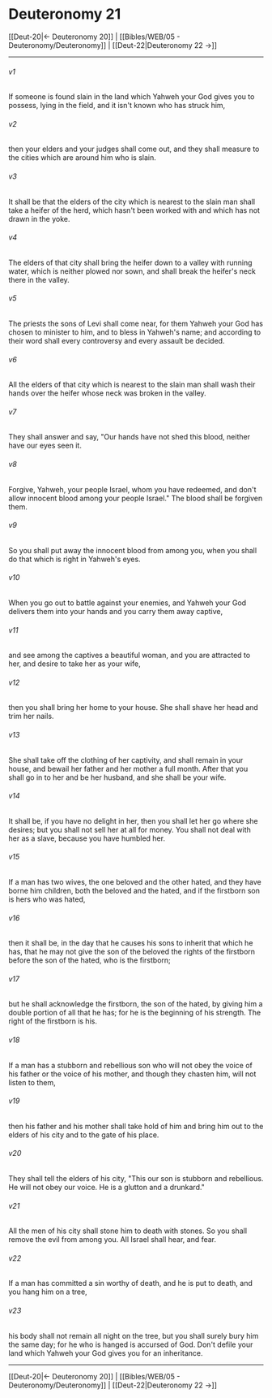 # Deuteronomy 21

[[Deut-20|← Deuteronomy 20]] | [[Bibles/WEB/05 - Deuteronomy/Deuteronomy]] | [[Deut-22|Deuteronomy 22 →]]
***



###### v1 
If someone is found slain in the land which Yahweh your God gives you to possess, lying in the field, and it isn't known who has struck him, 

###### v2 
then your elders and your judges shall come out, and they shall measure to the cities which are around him who is slain. 

###### v3 
It shall be that the elders of the city which is nearest to the slain man shall take a heifer of the herd, which hasn't been worked with and which has not drawn in the yoke. 

###### v4 
The elders of that city shall bring the heifer down to a valley with running water, which is neither plowed nor sown, and shall break the heifer's neck there in the valley. 

###### v5 
The priests the sons of Levi shall come near, for them Yahweh your God has chosen to minister to him, and to bless in Yahweh's name; and according to their word shall every controversy and every assault be decided. 

###### v6 
All the elders of that city which is nearest to the slain man shall wash their hands over the heifer whose neck was broken in the valley. 

###### v7 
They shall answer and say, "Our hands have not shed this blood, neither have our eyes seen it. 

###### v8 
Forgive, Yahweh, your people Israel, whom you have redeemed, and don't allow innocent blood among your people Israel." The blood shall be forgiven them. 

###### v9 
So you shall put away the innocent blood from among you, when you shall do that which is right in Yahweh's eyes. 

###### v10 
When you go out to battle against your enemies, and Yahweh your God delivers them into your hands and you carry them away captive, 

###### v11 
and see among the captives a beautiful woman, and you are attracted to her, and desire to take her as your wife, 

###### v12 
then you shall bring her home to your house. She shall shave her head and trim her nails. 

###### v13 
She shall take off the clothing of her captivity, and shall remain in your house, and bewail her father and her mother a full month. After that you shall go in to her and be her husband, and she shall be your wife. 

###### v14 
It shall be, if you have no delight in her, then you shall let her go where she desires; but you shall not sell her at all for money. You shall not deal with her as a slave, because you have humbled her. 

###### v15 
If a man has two wives, the one beloved and the other hated, and they have borne him children, both the beloved and the hated, and if the firstborn son is hers who was hated, 

###### v16 
then it shall be, in the day that he causes his sons to inherit that which he has, that he may not give the son of the beloved the rights of the firstborn before the son of the hated, who is the firstborn; 

###### v17 
but he shall acknowledge the firstborn, the son of the hated, by giving him a double portion of all that he has; for he is the beginning of his strength. The right of the firstborn is his. 

###### v18 
If a man has a stubborn and rebellious son who will not obey the voice of his father or the voice of his mother, and though they chasten him, will not listen to them, 

###### v19 
then his father and his mother shall take hold of him and bring him out to the elders of his city and to the gate of his place. 

###### v20 
They shall tell the elders of his city, "This our son is stubborn and rebellious. He will not obey our voice. He is a glutton and a drunkard." 

###### v21 
All the men of his city shall stone him to death with stones. So you shall remove the evil from among you. All Israel shall hear, and fear. 

###### v22 
If a man has committed a sin worthy of death, and he is put to death, and you hang him on a tree, 

###### v23 
his body shall not remain all night on the tree, but you shall surely bury him the same day; for he who is hanged is accursed of God. Don't defile your land which Yahweh your God gives you for an inheritance.

***
[[Deut-20|← Deuteronomy 20]] | [[Bibles/WEB/05 - Deuteronomy/Deuteronomy]] | [[Deut-22|Deuteronomy 22 →]]
